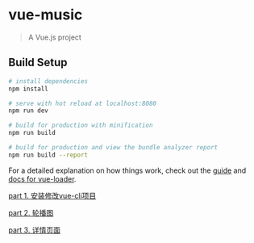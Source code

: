 # vue-music

> A Vue.js project

## Build Setup

``` bash
# install dependencies
npm install

# serve with hot reload at localhost:8080
npm run dev

# build for production with minification
npm run build

# build for production and view the bundle analyzer report
npm run build --report
```

For a detailed explanation on how things work, check out the [guide](http://vuejs-templates.github.io/webpack/) and [docs for vue-loader](http://vuejs.github.io/vue-loader).

[part 1.  安装修改vue-cli项目](./readme/part1.md)

[part 2. 轮播图](./readme/part2.md)

[part 3.  详情页面](./readme/part3.md)
